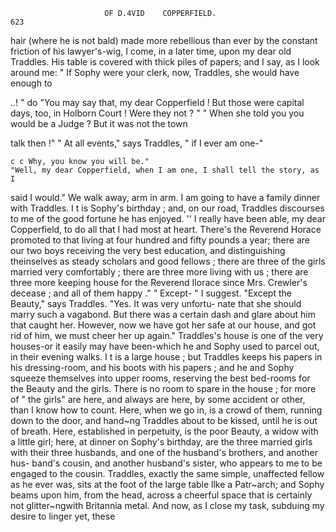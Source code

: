                          OF D.4VID    COPPERFIELD.                        623
hair (where he is not bald) made more rebellious than ever by the constant
friction of his lawyer's-wig, I come, in a later time, upon my dear old
Traddles. His table is covered with thick piles of papers; and I say, as
I look around me:
   " If Sophy were your clerk, now, Traddles, she would have enough to

 ..! "
do
    "You may say that, my dear Copperfield ! But those were capital
 days, too, in Holborn Court ! Were they not ? "
    " When she told you you would be a Judge ? But it was not the town

 talk then !"
    " At all events," says Traddles, " if I ever am one-"

    c c Why, you know you will be."
    "Well, my dear Copperfield, when I am one, I shall tell the story, as I
 said I would."
    We walk away, arm in arm. I am going to have a family dinner with
Traddles. I t is Sophy's birthday ; and, on our road, Traddles discourses
 to me of the good fortune he has enjoyed.
    '' I really have been able, my dear Copperfield, to do all that I had
most at heart. There's the Reverend Horace promoted to that living at
four hundred and fifty pounds a year; there are our two boys receiving
the very best education, and distinguishing theinselves as steady scholars
and good fellows ; there are three of the girls married very comfortably ;
there are three more living with us ; there are three more keeping house
for the Reverend Ilorace since Mrs. Crewler's decease ; and all of them
happy ."
    " Except-    " I suggest.
    "Except the Beauty," says Traddles. "Yes. It was very unfortu-
nate that she should marry such a vagabond. But there was a certain
dash and glare about him that caught her. However, now we have
got her safe at our house, and got rid of him, we must cheer her up
again."
    Traddles's house is one of the very houses-or it easily may have
been-which he and Sophy used to parcel out, in their evening walks.
I t is a large house ; but Traddles keeps his papers in his dressing-room,
and his boots with his papers ; and he and Sophy squeeze themselves into
upper rooms, reserving the best bed-rooms for the Beauty and the girls.
There is no room to spare in the house ; for more of " the girls" are here, and
always are here, by some accident or other, than I know how to count. Here,
when we go in, is a crowd of them, running down to the door, and hand~ng
Traddles about to be kissed, until he is out of breath. Here, established
in perpetuity, is the poor Beauty, a widow with a little girl; here,
at dinner on Sophy's birthday, are the three married girls with their
three husbands, and one of the husband's brothers, and another hus-
band's cousin, and another husband's sister, who appears to me to be
engaged to the cousin. Traddles, exactly the same simple, unaffected
fellow as he ever was, sits at the foot of the large table llke a Patr~arch;
and Sophy beams upon him, from the head, across a cheerful space that is
certainly not glitter~ngwith Britannia metal.
    And now, as I close my task, subduing my desire to linger yet, these
